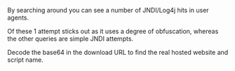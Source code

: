 By searching around you can see a number of JNDI/Log4j hits in user agents. 

Of these 1 attempt sticks out as it uses a degree of obfuscation, whereas the other queries are simple JNDI attempts. 

Decode the base64 in the download URL to find the real hosted website and script name. 